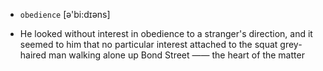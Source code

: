- `obedience` [ə'bi:dɪəns]



-  He looked without interest in obedience to a stranger's direction, and it seemed to him that no particular interest attached to the squat grey-haired man walking alone up Bond Street —— the heart of the matter